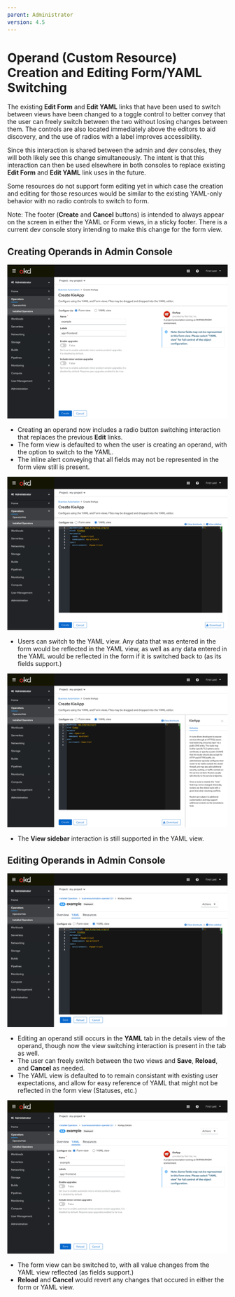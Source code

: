 ```yaml
---
parent: Administrator
version: 4.5
---
```


# Operand (Custom Resource) Creation and Editing Form/YAML Switching

The existing **Edit Form** and **Edit YAML** links that have been used to switch between views have been changed to a toggle control to better convey that the user can freely switch between the two without losing changes between them. The controls are also located immediately above the editors to aid discovery, and the use of radios with a label improves accessibility.

Since this interaction is shared between the admin and dev consoles, they will both likely see this change simultaneously. The intent is that this interaction can then be used elsewhere in both consoles to replace existing **Edit Form** and **Edit YAML** link uses in the future.

Some resources do not support form editing yet in which case the creation and editing for those resources would be similar to the existing YAML-only behavior with no radio controls to switch to form.

Note: The footer (**Create** and **Cancel** buttons) is intended to always appear on the screen in either the YAML or Form views, in a sticky footer. There is a current dev console story intending to make this change for the form view.

## Creating Operands in Admin Console

![Operand create form](img/1-1-createOperand-form.png)
- Creating an operand now includes a radio button switching interaction that replaces the previous **Edit** links.
- The form view is defaulted to when the user is creating an operand, with the option to switch to the YAML.
- The inline alert conveying that all fields may not be represented in the form view still is present.

![Operand create YAML](img/1-2-createOperand-yaml.png)
- Users can switch to the YAML view. Any data that was entered in the form would be reflected in the YAML view, as well as any data entered in the YAML would be reflected in the form if it is switched back to (as its fields support.)

![Operand create YAML sidebar](img/1-3-createOperand-yaml-sidebar.png)
- The **View sidebar** interaction is still supported in the YAML view.

## Editing Operands in Admin Console

![Operand edit YAML](img/2-2-editOperand-yaml.png)
- Editing an operand still occurs in the **YAML** tab in the details view of the operand, though now the view switching interaction is present in the tab as well.
- The user can freely switch between the two views and **Save**, **Reload**, and **Cancel** as needed.
- The YAML view is defaulted to to remain consistant with existing user expectations, and allow for easy reference of YAML that might not be reflected in the form view (Statuses, etc.)

![Operand edit form](img/2-1-editOperand-form.png)
- The form view can be switched to, with all value changes from the YAML view reflected (as fields support.)
- **Reload** and **Cancel** would revert any changes that occured in either the form or YAML view.

